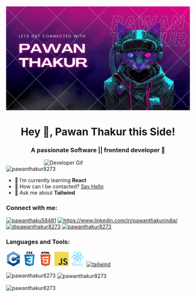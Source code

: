 ![logo](https://github.com/Pawanthakur8273/Pawanthakur8273/blob/main/banner.png)
<h1 align="center">Hey 👋, Pawan Thakur this Side!</h1>
<h3 align="center">A passionate Software || frontend developer 🧡</h3>
<img src="https://user-images.githubusercontent.com/55389276/140866485-8fb1c876-9a8f-4d6a-98dc-08c4981eaf70.gif"
    alt="Developer Gif" align="right" width="400">

<p align="left"> <img
        src="https://komarev.com/ghpvc/?username=pawanthakur8273&label=Profile%20views&color=0e75b6&style=flat"
        alt="pawanthakur8273" /> </p>

<ul>
    <li>🌱 I’m currently learning <strong>React</strong></li>
    <li>🤝 How can I be contacted? <a href="https://linktr.ee/PawanthakurIndia">Say Hello</a></li>
    <li>💬 Ask me about <strong>Tailwind</strong></li>
</ul>

<h3>Connect with me:</h3>
<p>
    <a href="https://twitter.com/pawanthaku58481" target="_blank"><img
            src="https://raw.githubusercontent.com/rahuldkjain/github-profile-readme-generator/master/src/images/icons/Social/twitter.svg"
            alt="pawanthaku58481" height="30" width="40"></a>
    <a href="https://linkedin.com/in/https://www.linkedin.com/in/pawanthakurindia/" target="_blank"><img
            src="https://raw.githubusercontent.com/rahuldkjain/github-profile-readme-generator/master/src/images/icons/Social/linked-in-alt.svg"
            alt="https://www.linkedin.com/in/pawanthakurindia/" height="30" width="40"></a>
    <a href="https://medium.com/@pawanthakur8273" target="_blank"><img
            src="https://raw.githubusercontent.com/rahuldkjain/github-profile-readme-generator/master/src/images/icons/Social/medium.svg"
            alt="@pawanthakur8273" height="30" width="40"></a>
    <a href="https://www.leetcode.com/pawanthakur8273" target="_blank"><img
            src="https://raw.githubusercontent.com/rahuldkjain/github-profile-readme-generator/master/src/images/icons/Social/leet-code.svg"
            alt="pawanthakur8273" height="30" width="40"></a>
</p>

<h3>Languages and Tools:</h3>
<p>
    <a href="https://www.w3schools.com/cpp/" target="_blank" rel="noreferrer"><img
            src="https://raw.githubusercontent.com/devicons/devicon/master/icons/cplusplus/cplusplus-original.svg"
            alt="cplusplus" width="40" height="40"></a>
    <a href="https://www.w3schools.com/css/" target="_blank" rel="noreferrer"><img
            src="https://raw.githubusercontent.com/devicons/devicon/master/icons/css3/css3-original-wordmark.svg"
            alt="css3" width="40" height="40"></a>
    <a href="https://www.w3.org/html/" target="_blank" rel="noreferrer"><img
            src="https://raw.githubusercontent.com/devicons/devicon/master/icons/html5/html5-original-wordmark.svg"
            alt="html5" width="40" height="40"></a>
    <a href="https://developer.mozilla.org/en-US/docs/Web/JavaScript" target="_blank" rel="noreferrer"><img
            src="https://raw.githubusercontent.com/devicons/devicon/master/icons/javascript/javascript-original.svg"
            alt="javascript" width="40" height="40"></a>
    <a href="https://reactjs.org/" target="_blank" rel="noreferrer"><img
            src="https://raw.githubusercontent.com/devicons/devicon/master/icons/react/react-original-wordmark.svg"
            alt="react" width="40" height="40"></a>
    <a href="https://tailwindcss.com/" target="_blank" rel="noreferrer"><img
            src="https://www.vectorlogo.zone/logos/tailwindcss/tailwindcss-icon.svg" alt="tailwind" width="40"
            height="40"></a>
</p>

<p><img align="left"
        src="https://github-readme-stats.vercel.app/api/top-langs?username=pawanthakur8273&show_icons=true&locale=en&layout=compact"
        alt="pawanthakur8273"></p>

<p>&nbsp;<img align="center"
        src="https://github-readme-stats.vercel.app/api?username=pawanthakur8273&show_icons=true&locale=en"
        alt="pawanthakur8273"></p>

<p><img align="center" src="https://github-readme-streak-stats.herokuapp.com/?user=pawanthakur8273&"
        alt="pawanthakur8273"></p>
